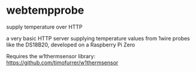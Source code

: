 # webtempprobe
supply temperature over HTTP


a very basic HTTP server supplying temperature values from 1wire probes like the DS18B20, developed on a Raspberry Pi Zero

Requires the w1thermsensor library: https://github.com/timofurrer/w1thermsensor
